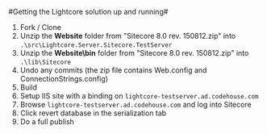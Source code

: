 #Getting the Lightcore solution up and running#

1. Fork / Clone
2. Unzip the **Website** folder from "Sitecore 8.0 rev. 150812.zip" into `.\src\Lightcore.Server.Sitecore.TestServer`
3. Unzip the **Website\bin** folder from "Sitecore 8.0 rev. 150812.zip" into `.\lib\Sitecore`
4. Undo any commits (the zip file contains Web.config and ConnectionStrings.config)
5. Build
6. Setup IIS site with a binding on `lightcore-testserver.ad.codehouse.com`
7. Browse `lightcore-testserver.ad.codehouse.com` and log into Sitecore
8. Click revert database in the serialization tab
9. Do a full publish